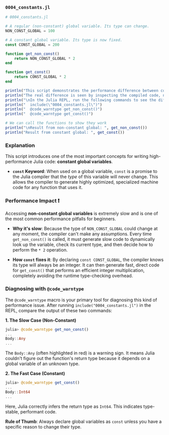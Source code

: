 ### `0004_constants.jl`

```julia
# 0004_constants.jl

# A regular (non-constant) global variable. Its type can change.
NON_CONST_GLOBAL = 100

# A constant global variable. Its type is now fixed.
const CONST_GLOBAL = 200

function get_non_const()
    return NON_CONST_GLOBAL * 2
end

function get_const()
    return CONST_GLOBAL * 2
end

println("This script demonstrates the performance difference between constant and non-constant globals.")
println("The real difference is seen by inspecting the compiled code, not just by timing this simple script.")
println("\nIn the Julia REPL, run the following commands to see the difference:")
println("  include(\"0004_constants.jl\")")
println("  @code_warntype get_non_const()")
println("  @code_warntype get_const()")

# We can call the functions to show they work
println("\nResult from non-constant global: ", get_non_const())
println("Result from constant global: ", get_const())
```

### Explanation

This script introduces one of the most important concepts for writing high-performance Julia code: **constant global variables**.

  * **`const` Keyword**: When used on a global variable, `const` is a promise to the Julia compiler that the *type* of this variable will never change. This allows the compiler to generate highly optimized, specialized machine code for any function that uses it.

### Performance Impact ❗

Accessing **non-constant global variables** is extremely slow and is one of the most common performance pitfalls for beginners.

  * **Why it's slow**: Because the type of `NON_CONST_GLOBAL` could change at any moment, the compiler can't make any assumptions. Every time `get_non_const()` is called, it must generate slow code to dynamically look up the variable, check its current type, and then decide how to perform the `* 2` operation.

  * **How `const` fixes it**: By declaring `const CONST_GLOBAL`, the compiler knows its type will always be an integer. It can then generate fast, direct code for `get_const()` that performs an efficient integer multiplication, completely avoiding the runtime type-checking overhead.

### Diagnosing with `@code_warntype`

The `@code_warntype` macro is your primary tool for diagnosing this kind of performance issue. After running `include("0004_constants.jl")` in the REPL, compare the output of these two commands:

**1. The Slow Case (Non-Constant)**

```julia
julia> @code_warntype get_non_const()
...
Body::Any
...
```

The `Body::Any` (often highlighted in red) is a warning sign. It means Julia couldn't figure out the function's return type because it depends on a global variable of an unknown type.

**2. The Fast Case (Constant)**

```julia
julia> @code_warntype get_const()
...
Body::Int64
...
```

Here, Julia correctly infers the return type as `Int64`. This indicates type-stable, performant code.

**Rule of Thumb**: Always declare global variables as `const` unless you have a specific reason to change their type.